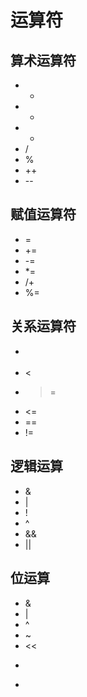 # 运算符

## 算术运算符
  + +
  + -
  + *
  + /
  + %
  + ++
  + --

## 赋值运算符
  + =
  + +=
  + -=
  + *=
  + /+
  + %=

## 关系运算符
  + >
  + <
  + >=
  + <=
  + ==
  + !=

## 逻辑运算
  + &
  + |
  + !
  + ^
  + &&
  + ||

## 位运算
  + &
  + |
  + ^
  + ~
  + <<
  + >>
  + >>>
